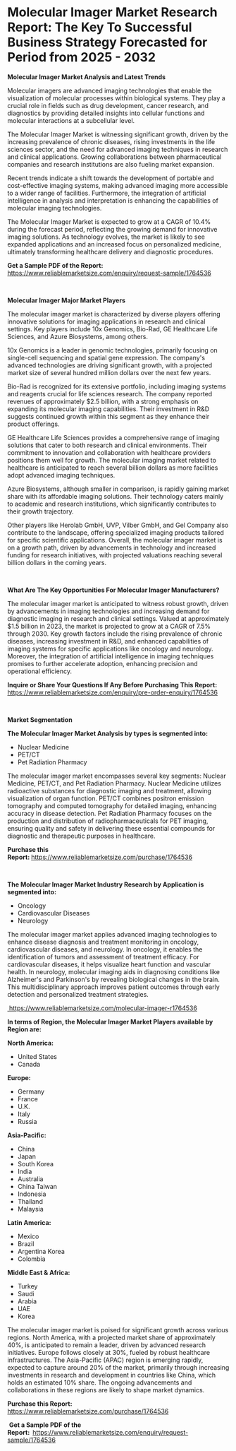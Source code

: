 <p><h1>Molecular Imager Market Research Report: The Key To Successful Business Strategy Forecasted for Period from 2025 - 2032</h1></p><p><strong>Molecular Imager Market Analysis and Latest Trends</strong></p>
<p><p>Molecular imagers are advanced imaging technologies that enable the visualization of molecular processes within biological systems. They play a crucial role in fields such as drug development, cancer research, and diagnostics by providing detailed insights into cellular functions and molecular interactions at a subcellular level. </p><p>The Molecular Imager Market is witnessing significant growth, driven by the increasing prevalence of chronic diseases, rising investments in the life sciences sector, and the need for advanced imaging techniques in research and clinical applications. Growing collaborations between pharmaceutical companies and research institutions are also fueling market expansion. </p><p>Recent trends indicate a shift towards the development of portable and cost-effective imaging systems, making advanced imaging more accessible to a wider range of facilities. Furthermore, the integration of artificial intelligence in analysis and interpretation is enhancing the capabilities of molecular imaging technologies. </p><p>The Molecular Imager Market is expected to grow at a CAGR of 10.4% during the forecast period, reflecting the growing demand for innovative imaging solutions. As technology evolves, the market is likely to see expanded applications and an increased focus on personalized medicine, ultimately transforming healthcare delivery and diagnostic procedures.</p></p>
<p><strong>Get a Sample PDF of the Report:&nbsp;</strong> <a href="https://www.reliablemarketsize.com/enquiry/request-sample/1764536?utm_campaign=2941&utm_medium=2&utm_source=Github&utm_content=ia&utm_term=13042025&utm_id=molecular-imager">https://www.reliablemarketsize.com/enquiry/request-sample/1764536</a></p>
<p>&nbsp;</p>
<p><strong>Molecular Imager Major Market Players</strong></p>
<p><p>The molecular imager market is characterized by diverse players offering innovative solutions for imaging applications in research and clinical settings. Key players include 10x Genomics, Bio-Rad, GE Healthcare Life Sciences, and Azure Biosystems, among others.</p><p>10x Genomics is a leader in genomic technologies, primarily focusing on single-cell sequencing and spatial gene expression. The company's advanced technologies are driving significant growth, with a projected market size of several hundred million dollars over the next few years.</p><p>Bio-Rad is recognized for its extensive portfolio, including imaging systems and reagents crucial for life sciences research. The company reported revenues of approximately $2.5 billion, with a strong emphasis on expanding its molecular imaging capabilities. Their investment in R&D suggests continued growth within this segment as they enhance their product offerings.</p><p>GE Healthcare Life Sciences provides a comprehensive range of imaging solutions that cater to both research and clinical environments. Their commitment to innovation and collaboration with healthcare providers positions them well for growth. The molecular imaging market related to healthcare is anticipated to reach several billion dollars as more facilities adopt advanced imaging techniques.</p><p>Azure Biosystems, although smaller in comparison, is rapidly gaining market share with its affordable imaging solutions. Their technology caters mainly to academic and research institutions, which significantly contributes to their growth trajectory.</p><p>Other players like Herolab GmbH, UVP, Vilber GmbH, and Gel Company also contribute to the landscape, offering specialized imaging products tailored for specific scientific applications. Overall, the molecular imager market is on a growth path, driven by advancements in technology and increased funding for research initiatives, with projected valuations reaching several billion dollars in the coming years.</p></p>
<p>&nbsp;</p>
<p><strong>What Are The Key Opportunities For Molecular Imager Manufacturers?</strong></p>
<p><p>The molecular imager market is anticipated to witness robust growth, driven by advancements in imaging technologies and increasing demand for diagnostic imaging in research and clinical settings. Valued at approximately $1.5 billion in 2023, the market is projected to grow at a CAGR of 7.5% through 2030. Key growth factors include the rising prevalence of chronic diseases, increasing investment in R&D, and enhanced capabilities of imaging systems for specific applications like oncology and neurology. Moreover, the integration of artificial intelligence in imaging techniques promises to further accelerate adoption, enhancing precision and operational efficiency.</p></p>
<p><strong>Inquire or Share Your Questions If Any Before Purchasing This Report:</strong> <a href="https://www.reliablemarketsize.com/enquiry/pre-order-enquiry/1764536?utm_campaign=2941&utm_medium=2&utm_source=Github&utm_content=ia&utm_term=13042025&utm_id=molecular-imager">https://www.reliablemarketsize.com/enquiry/pre-order-enquiry/1764536</a></p>
<p>&nbsp;</p>
<p><strong>Market Segmentation</strong></p>
<p><strong>The Molecular Imager Market Analysis by types is segmented into:</strong></p>
<p><ul><li>Nuclear Medicine</li><li>PET/CT</li><li>Pet Radiation Pharmacy</li></ul></p>
<p><p>The molecular imager market encompasses several key segments: Nuclear Medicine, PET/CT, and Pet Radiation Pharmacy. Nuclear Medicine utilizes radioactive substances for diagnostic imaging and treatment, allowing visualization of organ function. PET/CT combines positron emission tomography and computed tomography for detailed imaging, enhancing accuracy in disease detection. Pet Radiation Pharmacy focuses on the production and distribution of radiopharmaceuticals for PET imaging, ensuring quality and safety in delivering these essential compounds for diagnostic and therapeutic purposes in healthcare.</p></p>
<p><strong>Purchase this Report:&nbsp;</strong><a href="https://www.reliablemarketsize.com/purchase/1764536?utm_campaign=2941&utm_medium=2&utm_source=Github&utm_content=ia&utm_term=13042025&utm_id=molecular-imager">https://www.reliablemarketsize.com/purchase/1764536</a></p>
<p>&nbsp;</p>
<p><strong>The Molecular Imager Market Industry Research by Application is segmented into:</strong></p>
<p><ul><li>Oncology</li><li>Cardiovascular Diseases</li><li>Neurology</li></ul></p>
<p><p>The molecular imager market applies advanced imaging technologies to enhance disease diagnosis and treatment monitoring in oncology, cardiovascular diseases, and neurology. In oncology, it enables the identification of tumors and assessment of treatment efficacy. For cardiovascular diseases, it helps visualize heart function and vascular health. In neurology, molecular imaging aids in diagnosing conditions like Alzheimer's and Parkinson's by revealing biological changes in the brain. This multidisciplinary approach improves patient outcomes through early detection and personalized treatment strategies.</p></p>
<p><a href="https://www.reliablemarketsize.com/molecular-imager-r1764536?utm_campaign=2941&utm_medium=2&utm_source=Github&utm_content=ia&utm_term=13042025&utm_id=molecular-imager">&nbsp;https://www.reliablemarketsize.com/molecular-imager-r1764536</a></p>
<p><strong>In terms of Region, the Molecular Imager Market Players available by Region are:</strong></p>
<p>
    <p> <strong> North America: </strong>
        <ul>
            <li>United States</li>
            <li>Canada</li>
        </ul>
        </p> 
    <p> <strong> Europe: </strong>
        <ul>
            <li>Germany</li>
            <li>France</li>
            <li>U.K.</li>
            <li>Italy</li>
            <li>Russia</li>
        </ul>
        </p> 
    <p> <strong> Asia-Pacific: </strong>
        <ul>
            <li>China</li>
            <li>Japan</li>
            <li>South Korea</li>
            <li>India</li>
            <li>Australia</li>
            <li>China Taiwan</li>
            <li>Indonesia</li>
            <li>Thailand</li>
            <li>Malaysia</li>
        </ul>
        </p> 
    <p> <strong> Latin America: </strong>
        <ul>
            <li>Mexico</li>
            <li>Brazil</li>
            <li>Argentina Korea</li>
            <li>Colombia</li>
        </ul>
        </p> 
    <p> <strong> Middle East & Africa: </strong>
        <ul>
            <li>Turkey</li>
            <li>Saudi</li>
            <li>Arabia</li>
            <li>UAE</li>
            <li>Korea</li>
        </ul>
    </p>
    </p>
<p><p>The molecular imager market is poised for significant growth across various regions. North America, with a projected market share of approximately 40%, is anticipated to remain a leader, driven by advanced research initiatives. Europe follows closely at 30%, fueled by robust healthcare infrastructures. The Asia-Pacific (APAC) region is emerging rapidly, expected to capture around 20% of the market, primarily through increasing investments in research and development in countries like China, which holds an estimated 10% share. The ongoing advancements and collaborations in these regions are likely to shape market dynamics.</p></p>
<p><strong>Purchase this Report: </strong><a href="https://www.reliablemarketsize.com/purchase/1764536?utm_campaign=2941&utm_medium=2&utm_source=Github&utm_content=ia&utm_term=13042025&utm_id=molecular-imager">https://www.reliablemarketsize.com/purchase/1764536</a></p>
<p>&nbsp;<strong>Get a Sample PDF of the Report:&nbsp;&nbsp;</strong><a href="https://www.reliablemarketsize.com/enquiry/request-sample/1764536?utm_campaign=2941&utm_medium=2&utm_source=Github&utm_content=ia&utm_term=13042025&utm_id=molecular-imager">https://www.reliablemarketsize.com/enquiry/request-sample/1764536</a></p>
<p><strong></strong></p>
<p><p></p><p></p><p></p></p>